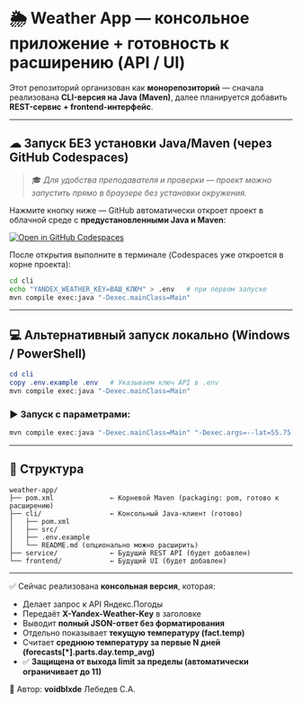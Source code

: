 # 🌦 Weather App — консольное приложение + готовность к расширению (API / UI)

Этот репозиторий организован как **монорепозиторий** — сначала реализована **CLI-версия на Java (Maven)**, далее планируется добавить **REST-сервис + frontend-интерфейс**.

---

## ☁ Запуск БЕЗ установки Java/Maven (через GitHub Codespaces)

> 🎓 *Для удобства преподавателя и проверки — проект можно запустить прямо в браузере без установки окружения.*

Нажмите кнопку ниже — GitHub автоматически откроет проект в облачной среде с **предустановленными Java и Maven**:

[![Open in GitHub Codespaces](https://img.shields.io/badge/⚡%20Open%20in%20Codespaces-181717?style=for-the-badge&logo=github)](https://github.com/codespaces/new?hide_repo_select=true&ref=main&repo=voidblxde/weather-app)

После открытия выполните в терминале (Codespaces уже откроется в корне проекта):

```bash
cd cli
echo "YANDEX_WEATHER_KEY=ВАШ_КЛЮЧ" > .env   # при первом запуске
mvn compile exec:java "-Dexec.mainClass=Main"
```

---

## 💻 Альтернативный запуск локально (Windows / PowerShell)

```powershell
cd cli
copy .env.example .env   # Указываем ключ API в .env
mvn compile exec:java "-Dexec.mainClass=Main"
```

### ▶ Запуск с параметрами:

```powershell
mvn compile exec:java "-Dexec.mainClass=Main" "-Dexec.args=--lat=55.75 --lon=37.62 --limit=3"
```

---

## 📂 Структура

```
weather-app/
├── pom.xml              ← Корневой Maven (packaging: pom, готово к расширению)
├── cli/                 ← Консольный Java-клиент (готово)
│   ├── pom.xml
│   ├── src/
│   ├── .env.example
│   └── README.md (опционально можно расширить)
├── service/             ← Будущий REST API (будет добавлен)
└── frontend/            ← Будущий UI (будет добавлен)
```

---

✅ Сейчас реализована **консольная версия**, которая:
- Делает запрос к API Яндекс.Погоды
- Передаёт **X-Yandex-Weather-Key** в заголовке
- Выводит **полный JSON-ответ без форматирования**
- Отдельно показывает **текущую температуру (fact.temp)**
- Считает **среднюю температуру за первые N дней (forecasts[*].parts.day.temp_avg)**
- ✅ **Защищена от выхода limit за пределы (автоматически ограничивает до 11)**

📌 Автор: **voidblxde** Лебедев С.А.
